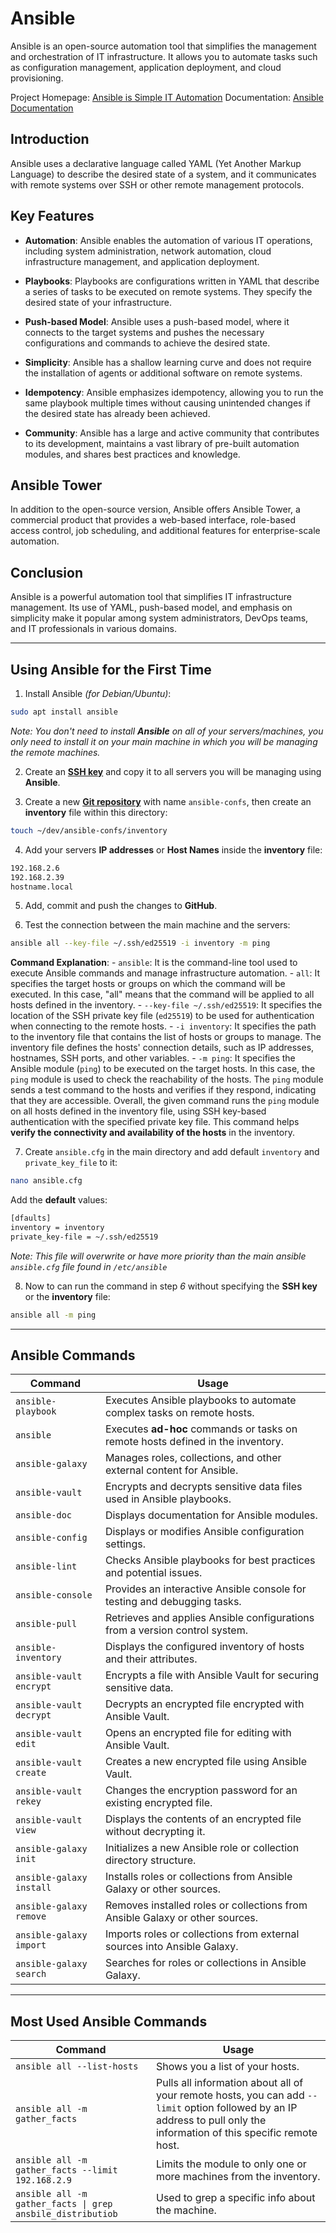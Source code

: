 # Ansible

Ansible is an open-source automation tool that simplifies the management and orchestration of IT infrastructure. It allows you to automate tasks such as configuration management, application deployment, and cloud provisioning.

Project Homepage: [Ansible is Simple IT Automation](https://www.ansible.com/)
Documentation: [Ansible Documentation](https://docs.ansible.com/)

## Introduction

Ansible uses a declarative language called YAML (Yet Another Markup Language) to describe the desired state of a system, and it communicates with remote systems over SSH or other remote management protocols.

## Key Features

- **Automation**: Ansible enables the automation of various IT operations, including system administration, network automation, cloud infrastructure management, and application deployment.
    
- **Playbooks**: Playbooks are configurations written in YAML that describe a series of tasks to be executed on remote systems. They specify the desired state of your infrastructure.
    
- **Push-based Model**: Ansible uses a push-based model, where it connects to the target systems and pushes the necessary configurations and commands to achieve the desired state.
    
- **Simplicity**: Ansible has a shallow learning curve and does not require the installation of agents or additional software on remote systems.
    
- **Idempotency**: Ansible emphasizes idempotency, allowing you to run the same playbook multiple times without causing unintended changes if the desired state has already been achieved.
    
- **Community**: Ansible has a large and active community that contributes to its development, maintains a vast library of pre-built automation modules, and shares best practices and knowledge.
    

## Ansible Tower

In addition to the open-source version, Ansible offers Ansible Tower, a commercial product that provides a web-based interface, role-based access control, job scheduling, and additional features for enterprise-scale automation.

## Conclusion

Ansible is a powerful automation tool that simplifies IT infrastructure management. Its use of YAML, push-based model, and emphasis on simplicity make it popular among system administrators, DevOps teams, and IT professionals in various domains.

---
## Using Ansible for the First Time

1. Install Ansible *(for Debian/Ubuntu)*:
```bash
sudo apt install ansible
```
*Note: You don't need to install **Ansible** on all of your servers/machines, you only need to install it on your main machine in which you will be managing the remote machines.*

2. Create an [**SSH key**](OpenSSH.md) and copy it to all servers you will be managing using **Ansible**.

3. Create a new [**Git repository**](Git.md) with name `ansible-confs`, then create an **inventory** file within this directory:
```bash
touch ~/dev/ansible-confs/inventory
```

4. Add your servers **IP addresses** or **Host Names** inside the **inventory** file:
```bash
192.168.2.6
192.168.2.39
hostname.local
```

5. Add, commit and push the changes to **GitHub**.

6. Test the connection between the main machine and the servers:
```bash
ansible all --key-file ~/.ssh/ed25519 -i inventory -m ping
```
**Command Explanation**:
	- `ansible`: It is the command-line tool used to execute Ansible commands and manage infrastructure automation.
	- `all`: It specifies the target hosts or groups on which the command will be executed. In this case, "all" means that the command will be applied to all hosts defined in the inventory.
	- `--key-file ~/.ssh/ed25519`: It specifies the location of the SSH private key file (`ed25519`) to be used for authentication when connecting to the remote hosts.
	- `-i inventory`: It specifies the path to the inventory file that contains the list of hosts or groups to manage. The inventory file defines the hosts' connection details, such as IP addresses, hostnames, SSH ports, and other variables.
	- `-m ping`: It specifies the Ansible module (`ping`) to be executed on the target hosts. In this case, the `ping` module is used to check the reachability of the hosts. The `ping` module sends a test command to the hosts and verifies if they respond, indicating that they are accessible.
Overall, the given command runs the `ping` module on all hosts defined in the inventory file, using SSH key-based authentication with the specified private key file. This command helps **verify the connectivity and availability of the hosts** in the inventory.

7. Create `ansible.cfg` in the main directory and add default `inventory` and `private_key_file` to it:
```bash
nano ansible.cfg
```
Add the **default** values:
```bash
[dfaults]
inventory = inventory
private_key-file = ~/.ssh/ed25519
```
*Note: This file will overwrite or have more priority than the main ansible `ansible.cfg` file found in `/etc/ansible`*

8. Now to can run the command in step *6* without specifying the **SSH key** or the **inventory** file:
```bash
ansible all -m ping
```

---
## Ansible Commands

|Command|Usage|
|---|---|
|`ansible-playbook`|Executes Ansible playbooks to automate complex tasks on remote hosts.|
|`ansible`|Executes **ad-hoc** commands or tasks on remote hosts defined in the inventory.|
|`ansible-galaxy`|Manages roles, collections, and other external content for Ansible.|
|`ansible-vault`|Encrypts and decrypts sensitive data files used in Ansible playbooks.|
|`ansible-doc`|Displays documentation for Ansible modules.|
|`ansible-config`|Displays or modifies Ansible configuration settings.|
|`ansible-lint`|Checks Ansible playbooks for best practices and potential issues.|
|`ansible-console`|Provides an interactive Ansible console for testing and debugging tasks.|
|`ansible-pull`|Retrieves and applies Ansible configurations from a version control system.|
|`ansible-inventory`|Displays the configured inventory of hosts and their attributes.|
|`ansible-vault encrypt`|Encrypts a file with Ansible Vault for securing sensitive data.|
|`ansible-vault decrypt`|Decrypts an encrypted file encrypted with Ansible Vault.|
|`ansible-vault edit`|Opens an encrypted file for editing with Ansible Vault.|
|`ansible-vault create`|Creates a new encrypted file using Ansible Vault.|
|`ansible-vault rekey`|Changes the encryption password for an existing encrypted file.|
|`ansible-vault view`|Displays the contents of an encrypted file without decrypting it.|
|`ansible-galaxy init`|Initializes a new Ansible role or collection directory structure.|
|`ansible-galaxy install`|Installs roles or collections from Ansible Galaxy or other sources.|
|`ansible-galaxy remove`|Removes installed roles or collections from Ansible Galaxy or other sources.|
|`ansible-galaxy import`|Imports roles or collections from external sources into Ansible Galaxy.|
|`ansible-galaxy search`|Searches for roles or collections in Ansible Galaxy.|

---
## Most Used Ansible Commands

| Command                                                    | Usage                                                                                                                                                                   |
| ---------------------------------------------------------- | ----------------------------------------------------------------------------------------------------------------------------------------------------------------------- |
| `ansible all --list-hosts`                                 | Shows you a list of your hosts.                                                                                                                                         |
| `ansible all -m gather_facts`                              | Pulls all information about all of your remote hosts, you can add `--limit` option followed by an IP address to pull only the information of this specific remote host. |
| `ansible all -m gather_facts --limit 192.168.2.9`          | Limits the module to only one or more machines from the inventory.                                                                                                                                                                        |
| `ansible all -m gather_facts \| grep ansbile_distributiob` | Used to grep a specific info about the machine.                                                                                                                         |
